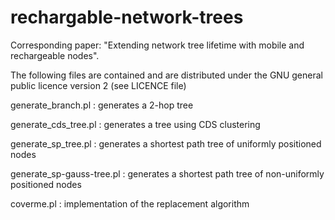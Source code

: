 # rechargable-network-trees

Corresponding paper: "Extending network tree lifetime with mobile and rechargeable nodes".

The following files are contained and are distributed under the GNU general public licence version 2
(see LICENCE file)

generate_branch.pl : generates a 2-hop tree

generate_cds_tree.pl : generates a tree using CDS clustering

generate_sp_tree.pl : generates a shortest path tree of uniformly positioned nodes

generate_sp-gauss-tree.pl : generates a shortest path tree of non-uniformly positioned nodes

coverme.pl : implementation of the replacement algorithm
